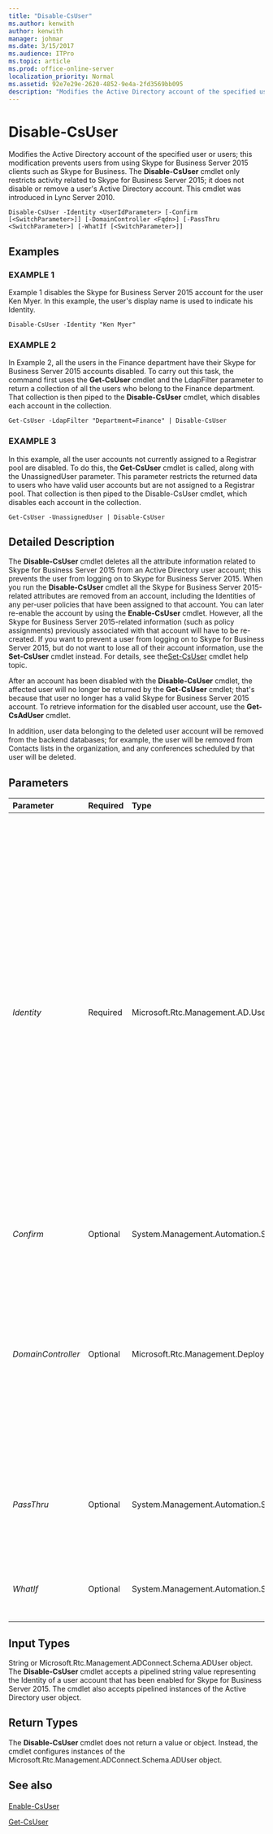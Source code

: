 ```yaml
---
title: "Disable-CsUser"
ms.author: kenwith
author: kenwith
manager: johmar
ms.date: 3/15/2017
ms.audience: ITPro
ms.topic: article
ms.prod: office-online-server
localization_priority: Normal
ms.assetid: 92e7e29e-2620-4852-9e4a-2fd3569bb095
description: "Modifies the Active Directory account of the specified user or users; this modification prevents users from using Skype for Business Server 2015 clients such as Skype for Business. The Disable-CsUser cmdlet only restricts activity related to Skype for Business Server 2015; it does not disable or remove a user's Active Directory account. This cmdlet was introduced in Lync Server 2010."
---
```


# Disable-CsUser
 
Modifies the Active Directory account of the specified user or users; this modification prevents users from using Skype for Business Server 2015 clients such as Skype for Business. The **Disable-CsUser** cmdlet only restricts activity related to Skype for Business Server 2015; it does not disable or remove a user's Active Directory account. This cmdlet was introduced in Lync Server 2010.
  
```
Disable-CsUser -Identity <UserIdParameter> [-Confirm [<SwitchParameter>]] [-DomainController <Fqdn>] [-PassThru <SwitchParameter>] [-WhatIf [<SwitchParameter>]]

```

## Examples

### EXAMPLE 1

Example 1 disables the Skype for Business Server 2015 account for the user Ken Myer. In this example, the user's display name is used to indicate his Identity.
  
```
Disable-CsUser -Identity "Ken Myer"
```

### EXAMPLE 2

In Example 2, all the users in the Finance department have their Skype for Business Server 2015 accounts disabled. To carry out this task, the command first uses the **Get-CsUser** cmdlet and the LdapFilter parameter to return a collection of all the users who belong to the Finance department. That collection is then piped to the **Disable-CsUser** cmdlet, which disables each account in the collection.
  
```
Get-CsUser -LdapFilter "Department=Finance" | Disable-CsUser
```

### EXAMPLE 3

In this example, all the user accounts not currently assigned to a Registrar pool are disabled. To do this, the **Get-CsUser** cmdlet is called, along with the UnassignedUser parameter. This parameter restricts the returned data to users who have valid user accounts but are not assigned to a Registrar pool. That collection is then piped to the Disable-CsUser cmdlet, which disables each account in the collection.
  
```
Get-CsUser -UnassignedUser | Disable-CsUser
```

## Detailed Description

The **Disable-CsUser** cmdlet deletes all the attribute information related to Skype for Business Server 2015 from an Active Directory user account; this prevents the user from logging on to Skype for Business Server 2015. When you run the **Disable-CsUser** cmdlet all the Skype for Business Server 2015-related attributes are removed from an account, including the Identities of any per-user policies that have been assigned to that account. You can later re-enable the account by using the **Enable-CsUser** cmdlet. However, all the Skype for Business Server 2015-related information (such as policy assignments) previously associated with that account will have to be re-created. If you want to prevent a user from logging on to Skype for Business Server 2015, but do not want to lose all of their account information, use the **Set-CsUser** cmdlet instead. For details, see the[Set-CsUser](set-csuser.md) cmdlet help topic.
  
After an account has been disabled with the **Disable-CsUser** cmdlet, the affected user will no longer be returned by the **Get-CsUser** cmdlet; that's because that user no longer has a valid Skype for Business Server 2015 account. To retrieve information for the disabled user account, use the **Get-CsAdUser** cmdlet.
  
In addition, user data belonging to the deleted user account will be removed from the backend databases; for example, the user will be removed from Contacts lists in the organization, and any conferences scheduled by that user will be deleted.
  
## Parameters

|**Parameter**|**Required**|**Type**|**Description**|
|:-----|:-----|:-----|:-----|
| _Identity_ <br/> |Required  <br/> |Microsoft.Rtc.Management.AD.UserIdParameter  <br/> |Indicates the Identity of the user account to be disabled. User Identities can be specified by using one of four formats: 1) the user's SIP address; 2) the user's user principal name (UPN); 3) the user's domain name and logon name, in the form domain\logon (for example, litwareinc\kenmyer); and, 4) the user's Active Directory display name (for example, Ken Myer). You can also reference a user account by using the Active Directory distinguished name.  <br/> You can use the asterisk (\*) wildcard character when using the Display Name as the user Identity. For example, the Identity "\* Smith" returns all the users who have a display name that ends with the string value " Smith".  <br/> |
| _Confirm_ <br/> |Optional  <br/> |System.Management.Automation.SwitchParameter  <br/> |Prompts you for confirmation before executing the command.  <br/> |
| _DomainController_ <br/> |Optional  <br/> |Microsoft.Rtc.Management.Deploy.Fqdn  <br/> |Enables you to connect to the specified domain controller in order to disable a user account. To connect to a particular domain controller, include the DomainController parameter followed by the computer name (for example, atl-cs-001) or its fully qualified domain name (FQDN) (for example, atl-cs-001.litwareinc.com).  <br/> |
| _PassThru_ <br/> |Optional  <br/> |System.Management.Automation.SwitchParameter  <br/> |Enables you to pass a user object through the pipeline that represents the user account being disabled. By default, the **Disable-CsUser** cmdlet does not pass objects through the pipeline. <br/> |
| _WhatIf_ <br/> |Optional  <br/> |System.Management.Automation.SwitchParameter  <br/> |Describes what would happen if you executed the command without actually executing the command.  <br/> |
   
## Input Types

String or Microsoft.Rtc.Management.ADConnect.Schema.ADUser object. The **Disable-CsUser** cmdlet accepts a pipelined string value representing the Identity of a user account that has been enabled for Skype for Business Server 2015. The cmdlet also accepts pipelined instances of the Active Directory user object.
  
## Return Types

The **Disable-CsUser** cmdlet does not return a value or object. Instead, the cmdlet configures instances of the Microsoft.Rtc.Management.ADConnect.Schema.ADUser object.
  
## See also

#### 

[Enable-CsUser](enable-csuser.md)
  
[Get-CsUser](get-csuser.md)

